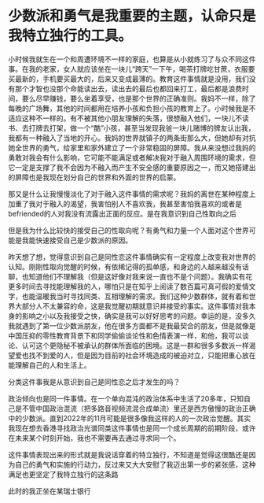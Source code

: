 # 少数派和勇气是我重要的主题，认命只是我特立独行的工具。

小时候我就生在一个和周遭环境不一样的家庭，也算是从小就练习了与众不同这件事。在我的老家，女人就应该坐在一块儿“跨天”一下午，喝茶打牌吃甘蔗，衣服要买最新的，手机要买最大的，后来又变成最薄的。教育这件事情就是没用，我们没有那个才智也没那个命能读出去，读出去的最后也都回来打工，最后都是浪费时间，要么尽早赚钱，要么坐着享受，也是那个世界的正确准则。我妈不一样，除了每晚的广场舞，其他的时间都用在培养小孩和负担小孩的教育上了。小时候我是不适应这种不一样的。有不被其他小朋友理解的失落，很想融入他们，一块儿不读书、去打牌去打架，做一个“酷”小孩，甚至当发现我爸一块儿赌博的牌友认出我，我都有一种融入了当地的开心。我妈的世界就镇子的两条街那么大，但她却有对抗她全世界的勇气，给家里和家外建立了一个非常稳固的屏障。我从来没想过我妈的勇敢对我会有什么影响，它可能不能满足或者解决我对于融入周围环境的需求，但它一定是支撑了我不会因为不融入而产生不安全感的重要原因之一，而又她搭建出的屏障也是我现在划分自己的世界和外面的世界的启蒙。

那又是什么让我慢慢淡化了对于融入这件事情的需求呢？我妈的离世在某种程度上加重了我对于融入的渴望，我害怕别人不喜欢我，我甚至害怕我喜欢的或者是befriended的人对我没有流露出正面的反应。是在我意识到自己性取向之后

但是我为什么比较快的接受自己的性取向呢？有勇气和力量一个人面对这个世界可能是我能快速接受自己是少数派的原因。

昨天想了想，觉得意识到自己是同性恋这件事情确实有一定程度上改变我对世界的认知。刚刚性取向觉醒的时候，有依稀记得的孤单感，和身边的人越来越没有话聊，也知道他们不理解我（但是这好像对我来说一直也不是个问题）。我确实有花更多时间去寻找能理解我的人，哪怕只是在知乎上阅读了数百篇可真可假的爱情文字，也能温暖我当时寻找同类、互相理解的需求。我们这种少数群体，就有着和世界大部分人不太兼容的命，这是我觉醒初期就意识并接受的事实。这件事情对我本身的影响之小以及我接受之快，确实是我可以好好思考的问题。幸运的是，没多久我就遇到了第一位少数派朋友，他在很多方面都不是我最契合的朋友，但是就像是中国压抑的零性教育背景下和同学偷偷谈论性和色情表演一样，和他，我可以谈论、认可这个更隐秘不被承认的群体所面临的困境。这是一群和很多多数派一样渴望爱也找不到爱的人，但是因为目前的社会环境造成的被迫对立，只能把重心放在能理解自己的人和生活上。

分类这件事我是从意识到自己是同性恋之后才发生的吗？


政治倾向也是同一件事情。在一个单向混沌的政治体系中生活了20多年，只知自己是不管中国政治混流（把多路音视频流混合成单流）里还是西方傲慢的政治正确中的少数派。直到2022年的11月可能是很多像我这样的人的一次政治觉醒。其实我现在想去香港寻找政治光谱同类这件事情也是同一个成长周期的前期阶段，或许在未来某个时刻开始，我也不需要再去通过寻求同一个。


这件事情表现出来的形式就是我说话穿着的特立独行，不知道是觉得这很酷还是因为自己的勇气和实施的行动力，反过来又大大安慰了我迈出第一步的紧张感，这种满足也更坚定了我特立独行的这条路

此时的我正坐在某瑞士银行
